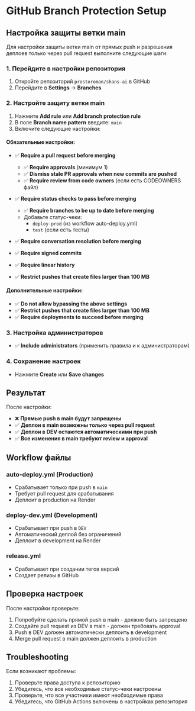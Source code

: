 # GitHub Branch Protection Setup

## Настройка защиты ветки main

Для настройки защиты ветки main от прямых push и разрешения деплоев только через pull request выполните следующие шаги:

### 1. Перейдите в настройки репозитория
1. Откройте репозиторий `prostoroman/shans-ai` в GitHub
2. Перейдите в **Settings** → **Branches**

### 2. Настройте защиту ветки main
1. Нажмите **Add rule** или **Add branch protection rule**
2. В поле **Branch name pattern** введите: `main`
3. Включите следующие настройки:

#### Обязательные настройки:
- ✅ **Require a pull request before merging**
  - ✅ **Require approvals** (минимум 1)
  - ✅ **Dismiss stale PR approvals when new commits are pushed**
  - ✅ **Require review from code owners** (если есть CODEOWNERS файл)

- ✅ **Require status checks to pass before merging**
  - ✅ **Require branches to be up to date before merging**
  - Добавьте статус-чеки:
    - `deploy-prod` (из workflow auto-deploy.yml)
    - `test` (если есть тесты)

- ✅ **Require conversation resolution before merging**

- ✅ **Require signed commits**

- ✅ **Require linear history**

- ✅ **Restrict pushes that create files larger than 100 MB**

#### Дополнительные настройки:
- ✅ **Do not allow bypassing the above settings**
- ✅ **Restrict pushes that create files larger than 100 MB**
- ✅ **Require deployments to succeed before merging**

### 3. Настройка администраторов
- ✅ **Include administrators** (применить правила и к администраторам)

### 4. Сохранение настроек
- Нажмите **Create** или **Save changes**

## Результат

После настройки:
- ❌ **Прямые push в main будут запрещены**
- ✅ **Деплои в main возможны только через pull request**
- ✅ **Деплои в DEV остаются автоматическими при push**
- ✅ **Все изменения в main требуют review и approval**

## Workflow файлы

### auto-deploy.yml (Production)
- Срабатывает только при push в `main`
- Требует pull request для срабатывания
- Деплоит в production на Render

### deploy-dev.yml (Development)  
- Срабатывает при push в `DEV`
- Автоматический деплой без ограничений
- Деплоит в development на Render

### release.yml
- Срабатывает при создании тегов версий
- Создает релизы в GitHub

## Проверка настроек

После настройки проверьте:
1. Попробуйте сделать прямой push в main - должно быть запрещено
2. Создайте pull request из DEV в main - должен требовать approval
3. Push в DEV должен автоматически деплоить в development
4. Merge pull request в main должен деплоить в production

## Troubleshooting

Если возникают проблемы:
1. Проверьте права доступа к репозиторию
2. Убедитесь, что все необходимые статус-чеки настроены
3. Проверьте, что все участники имеют необходимые права
4. Убедитесь, что GitHub Actions включены в настройках репозитория
